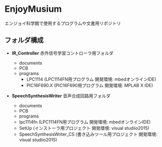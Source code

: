 ﻿# EnjoyMusium
エンジョイ科学館で使用するプログラムや文書用リポジトリ

## フォルダ構成
 - **IR_Controller**
   赤外信号学習コントローラ用フォルダ
   - documents
   - PCB
   - programs
     - LPC1114 (LPC1114FN用プログラム 開発環境: mbedオンラインIDE)
     - PIC16F690.X  (PIC16F690用プログラム 開発環境: MPLAB X IDE)
 
 - **SpeechSynthesisWriter**
   音声合成回路用フォルダ
   - documents
   - PCB
   - programs
    - lpc1114fn (LPC1114FN用プログラム 開発環境: mbedオンラインIDE)
    - SetUp (インストーラ用プロジェクト 開発環境: visual studiio2015)
    - SpeechSynthesisWriter_CS (書き込みツール用プロジェクト 開発環境: visual studiio2015)

